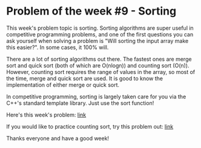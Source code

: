 # Problem of the week #9 - Sorting

This week's problem topic is sorting. Sorting algorithms are super useful in competitive programming problems, and one of the first questions you can ask yourself when solving a problem is "Will sorting the input array make this easier?". In some cases, it 100% will.

There are a lot of sorting algorithms out there. The fastest ones are merge sort and quick sort (both of which are O(nlogn)) and counting sort (O(n)). However, counting sort requires the range of values in the array, so most of the time, merge and quick sort are used. It is good to know the implementation of either merge or quick sort.

In competitive programming, sorting is largely taken care for you via the C++'s standard template library. Just use the sort function!

Here's this week's problem:
[link](https://codeforces.com/problemset/problem/1203/B)

If you would like to practice counting sort, try this problem out:
[link](https://leetcode.com/problems/sort-colors/)

Thanks everyone and have a good week!
